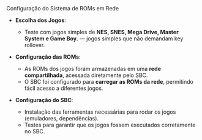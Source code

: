 <div class="cabecalho">
    Configuração do Sistema de ROMs em Rede
</div>

<div class="conteudo regular">

- **Escolha dos Jogos**:  
  - Teste com jogos simples de **NES, SNES, Mega Drive, Master System e Game Boy.** — jogos simples que não demandam key rollover.
  
- **Configuração das ROMs**:
  - As ROMs dos jogos foram armazenadas em uma **rede compartilhada**, acessada diretamente pelo SBC.
  - O SBC foi configurado para **carregar as ROMs da rede**, permitindo fácil acesso a diferentes jogos.
  
- **Configuração do SBC**:
  - Instalação das ferramentas necessárias para rodar os jogos (emuladores, dependências).
  - Testes para garantir que os jogos fossem executados corretamente no SBC.

</div>

